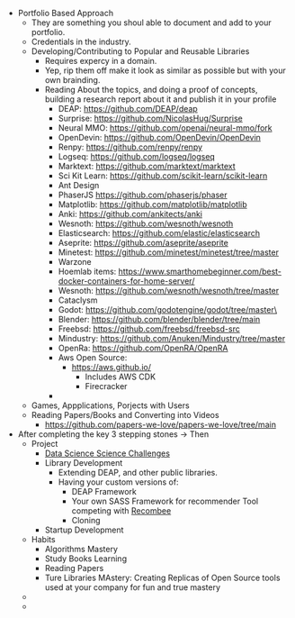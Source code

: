 - Portfolio Based Approach
	- They are something you shoul able to document and add to your portfolio.
	- Credentials in the industry.
	- Developing/Contributing to Popular and Reusable Libraries
		- Requires expercy in a domain.
		- Yep, rip them off make it look as similar as possible but with your own brainding.
		- Reading About the topics, and doing a proof of concepts, building a research report about it and publish it in your profile
			- DEAP: https://github.com/DEAP/deap
			- Surprise: https://github.com/NicolasHug/Surprise
			- Neural MMO: https://github.com/openai/neural-mmo/fork
			- OpenDevin: https://github.com/OpenDevin/OpenDevin
			- Renpy: https://github.com/renpy/renpy
			- Logseq: https://github.com/logseq/logseq
			- Marktext: https://github.com/marktext/marktext
			- Sci Kit Learn: https://github.com/scikit-learn/scikit-learn
			- Ant Design
			- PhaserJS https://github.com/phaserjs/phaser
			- Matplotlib: https://github.com/matplotlib/matplotlib
			- Anki: https://github.com/ankitects/anki
			- Wesnoth: https://github.com/wesnoth/wesnoth
			- Elasticsearch: https://github.com/elastic/elasticsearch
			- Aseprite: https://github.com/aseprite/aseprite
			- Minetest: https://github.com/minetest/minetest/tree/master
			- Warzone
			- Hoemlab items: https://www.smarthomebeginner.com/best-docker-containers-for-home-server/
			- Wesnoth: https://github.com/wesnoth/wesnoth/tree/master
			- Cataclysm
			- Godot:  https://github.com/godotengine/godot/tree/master\
			- Blender: https://github.com/blender/blender/tree/main
			- Freebsd: https://github.com/freebsd/freebsd-src
			- Mindustry: https://github.com/Anuken/Mindustry/tree/master
			- OpenRa: https://github.com/OpenRA/OpenRA
			- Aws Open Source:
				- https://aws.github.io/
					- Includes AWS CDK
					- Firecracker
			-
	- Games, Appplications, Porjects  with Users
	- Reading Papers/Books and Converting into Videos
		- https://github.com/papers-we-love/papers-we-love/tree/main
- After completing the key 3 stepping stones -> Then
	- Project
		- [Data Science Science Challenges](https://www.kaggle.com/competitions)
		- Library Development
			- Extending DEAP, and other public libraries.
			- Having your custom versions of:
				- DEAP Framework
				- Your own SASS Framework for recommender Tool competing with [Recombee](https://www.recombee.com/?utm_source=google&utm_medium=cpc&utm_id=20925549817&utm_campaign=[S]-Recombee-US-CAN&utm_term=recommender%20api&utm_content=686815073181&gclid=Cj0KCQjwxqayBhDFARIsAANWRnSY8Lwp3IVVJ8MBvo_gKjUmZgK8gK7SfPBc3-6XBOHzcSbyT6RtCOoaAqWNEALw_wcB&gad_source=1)
				- Cloning
		- Startup Development
	- Habits
		- Algorithms Mastery
		- Study Books Learning
		- Reading Papers
		- Ture Libraries MAstery: Creating Replicas of Open Source tools used at your company for fun and true mastery
	-
	-
